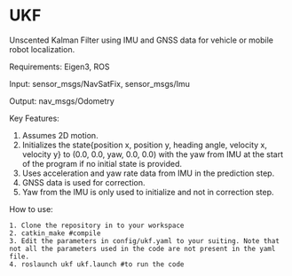 # UKF
Unscented Kalman Filter using IMU and GNSS data for vehicle or mobile robot localization.

Requirements: Eigen3, ROS

Input: sensor_msgs/NavSatFix, sensor_msgs/Imu

Output: nav_msgs/Odometry

Key Features:

1. Assumes 2D motion.
2. Initializes the state{position x, position y, heading angle, velocity x, velocity y} to (0.0, 0.0, yaw, 0.0, 0.0) with the yaw from IMU at the start of the program if no initial state is provided.
3. Uses acceleration and yaw rate data from IMU in the prediction step.
4. GNSS data is used for correction.
5. Yaw from the IMU is only used to initialize and not in correction step.

How to use:

    1. Clone the repository in to your workspace
    2. catkin_make #compile
    3. Edit the parameters in config/ukf.yaml to your suiting. Note that not all the parameters used in the code are not present in the yaml file.
    4. roslaunch ukf ukf.launch #to run the code


